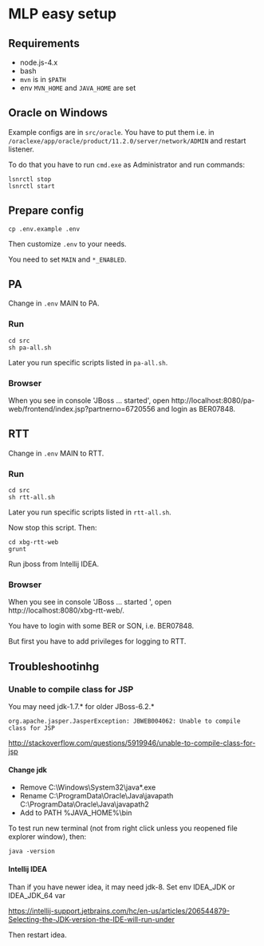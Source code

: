 # MLP easy setup

## Requirements

- node.js-4.x
- bash
- `mvn` is in `$PATH`
- env `MVN_HOME` and `JAVA_HOME` are set

## Oracle on Windows

Example configs are in `src/oracle`. You have to put them i.e. in `/oraclexe/app/oracle/product/11.2.0/server/network/ADMIN` and restart listener.

To do that you have to run `cmd.exe` as Administrator and run commands:

```
lsnrctl stop
lsnrctl start
```

## Prepare config

`cp .env.example .env`

Then customize `.env` to your needs.

You need to set `MAIN` and `*_ENABLED`.

## PA

Change in `.env` MAIN to PA.

### Run

```
cd src
sh pa-all.sh
```

Later you run specific scripts listed in `pa-all.sh`.

### Browser

When you see in console 'JBoss ... started', open http://localhost:8080/pa-web/frontend/index.jsp?partnerno=6720556 and login as BER07848.

## RTT

Change in `.env` MAIN to RTT.

### Run

```
cd src
sh rtt-all.sh
```

Later you run specific scripts listed in `rtt-all.sh`.

Now stop this script. Then:

```
cd xbg-rtt-web
grunt
```

Run jboss from Intellij IDEA.

### Browser

When you see in console 'JBoss ... started ', open http://localhost:8080/xbg-rtt-web/.

You have to login with some BER or SON, i.e. BER07848.

But first you have to add privileges for logging to RTT.

## Troubleshootinhg

### Unable to compile class for JSP

You may need jdk-1.7.* for older JBoss-6.2.*

`org.apache.jasper.JasperException: JBWEB004062: Unable to compile class for JSP`

http://stackoverflow.com/questions/5919946/unable-to-compile-class-for-jsp

#### Change jdk

- Remove C:\Windows\System32\java*.exe
- Rename C:\ProgramData\Oracle\Java\javapath C:\ProgramData\Oracle\Java\javapath2
- Add to PATH %JAVA_HOME%\bin

To test run new terminal (not from right click unless you reopened file explorer window), then:

`java -version`


#### Intellij IDEA


Than if you have newer idea, it may need jdk-8. Set env IDEA_JDK or IDEA_JDK_64 var

https://intellij-support.jetbrains.com/hc/en-us/articles/206544879-Selecting-the-JDK-version-the-IDE-will-run-under

Then restart idea.
